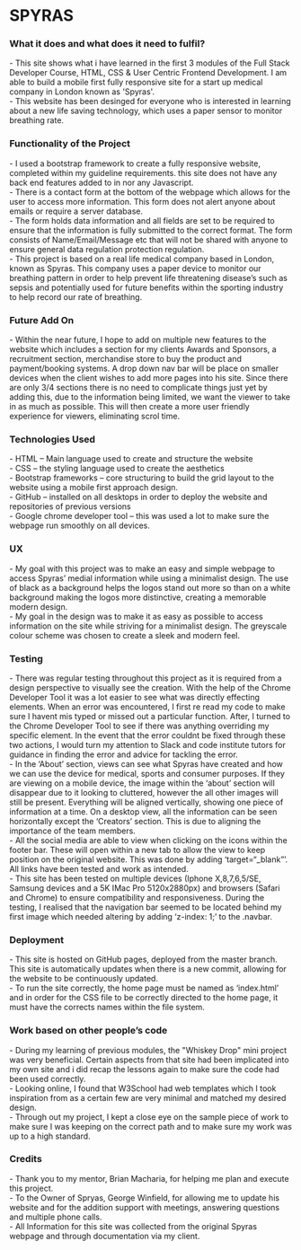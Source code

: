 <h1>SPYRAS</h1>


<h3>What it does and what does it need to fulfil?</h3>
-	This site shows what i have learned in the first 3 modules of the Full Stack Developer Course, HTML, CSS & User Centric Frontend Development. I am able to build a mobile first fully responsive site for a start up medical company in London known as 'Spyras'.
<br>
-	This website has been desinged for everyone who is interested in learning about a new life saving technology, which uses a paper sensor to monitor breathing rate.


<h3>Functionality of the Project</h3>
- I used a bootstrap framework to create a fully responsive website, completed within my guideline requirements. this site does not have any back end features added to in nor any Javascript.
<br>
- There is a contact form at the bottom of the webpage which allows for the user to access more information. This form does not alert anyone about emails or require a server database.
<br>
- The form holds data information and all fields are set to be required to ensure that the information is fully submitted to the correct format. The form consists of Name/Email/Message etc that will not be shared with anyone to ensure general data regulation protection regulation.
<br>
- This project is based on a real life medical company based in London, known as Spyras. This company uses a paper device to monitor our breathing pattern in order to help prevent life threatening disease’s such as sepsis and potentially used for future benefits within the sporting industry to help record our rate of breathing.



<h3>Future Add On</h3>
-	Within the near future, I hope to add on multiple new features to the website which includes a section for my clients Awards and Sponsors, a recruitment section, merchandise store to buy the product and payment/booking systems. A drop down nav bar will be place on smaller devices when the client wishes to add more pages into his site. Since there are only 3/4 sections there is no need to complicate things just yet by adding this, due to the information being limited, we want the viewer to take in as much as possible. This will then create a more user friendly experience for viewers, eliminating scrol time.



<h3>Technologies Used</h3>
-	HTML – Main language used to create and structure the website
<br>
-	CSS – the styling language used to create the aesthetics
<br>
-	Bootstrap frameworks – core structuring to build the grid layout to the website using a mobile first approach design.
<br>
-	GitHub – installed on all desktops in order to deploy the website and repositories of previous versions
<br>
-	Google chrome developer tool – this was used a lot to make sure the webpage run smoothly on all devices.



<h3>UX</h3>
- My goal with this project was to make an easy and simple webpage to access Spyras’ medial information while using a minimalist design. The use of black as a background helps the logos stand out more so than on a white background making the logos more distinctive, creating a memorable modern design.
<br>
- My goal in the design was to make it as easy as possible to access information on the site while striving for a minimalist design. The greyscale colour scheme was chosen to create a sleek and modern feel.




<h3>Testing</h3>
- There was regular testing throughout this project as it is required from a design perspective to visually see the creation. With the help of the Chrome Developer Tool it was a lot easier to see what was directly effecting elements. When an error was encountered, I first re read my code to make sure I havent mis typed or missed out a particular function. After, I turned to the Chrome Developer Tool to see if there was anything overriding my specific element. In the event that the error couldnt be fixed through these two actions, I would turn my attention to Slack and code institute tutors for guidance in finding the error and advice for tackling the error.
<br>
- In the ‘About’ section, views can see what Spyras have created and how we can use the device for medical, sports and consumer purposes. If they are viewing on a mobile device, the image within the ‘about’ section will disappear due to it looking to cluttered, however the all other images will still be present. Everything will be aligned vertically, showing one piece of information at a time. On a desktop view, all the information can be seen horizontally except the ‘Creators’ section. This is due to aligning the importance of the team members.
<br>
- All the social media are able to view when clicking on the icons within the footer bar. These will open within a new tab to allow the view to keep position on the original website. This was done by adding ‘target=“_blank”’. All links have been tested and work as intended.
<br>
- This site has been tested on multiple devices (Iphone X,8,7,6,5/SE, Samsung devices and a 5K IMac Pro 5120x2880px) and browsers (Safari and Chrome) to ensure compatibility and responsiveness. During the testing, I realised that the navigation bar seemed to be located behind my first image which needed altering by adding ‘z-index: 1;’ to the .navbar.



<h3>Deployment</h3>
-	This site is hosted on GitHub pages, deployed from the master branch. This site is automatically updates when there is a new commit, allowing for the website to be continuously updated.
<br>
-	To run the site correctly, the home page must be named as ‘index.html’  and in order for the CSS file to be correctly directed to the home page, it must have the corrects names within the file system.

<h3>Work based on other people’s code</h3>
-  During my learning of previous modules, the "Whiskey Drop" mini project was very beneficial. Certain aspects from that site had been implicated into my own site and i did recap the lessons again to make sure the code had been used correctly.
<br>
- Looking online, I found that W3School had web templates which I took inspiration from as a certain few are very minimal and matched my desired design.
<br>
- Through out my project, I kept a close eye on the sample piece of work to make sure I was keeping on the correct path and to make sure my work was up to a high standard.



<h3>Credits</h3>
- Thank you to my mentor, Brian Macharia, for helping me plan and execute this project.
<br>
- To the Owner of Spryas, George Winfield, for allowing me to update his website and for the addition support with meetings, answering questions and multiple phone calls.
<br>
- All Information for this site was collected from the original Spyras webpage and through documentation via my client.


